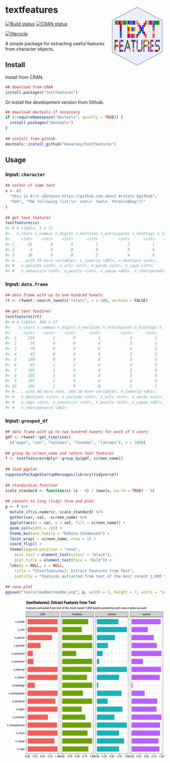 
textfeatures <img src="man/figures/logo.png" width="175px" align="right" />
===========================================================================

[![Build status](https://travis-ci.org/mkearney/textfeatures.svg?branch=master)](https://travis-ci.org/mkearney/textfeatures) [![CRAN status](https://www.r-pkg.org/badges/version/textfeatures)](https://cran.r-project.org/package=textfeatures)

[![lifecycle](https://img.shields.io/badge/lifecycle-experimental-orange.svg)](https://www.tidyverse.org/lifecycle/#experimental)

A simple package for extracting useful features from character objects.

Install
-------

Install from CRAN.

``` r
## download from CRAN
install.packages("textfeatures")
```

Or install the development version from Github.

``` r
## download devtools if necessary
if (!requireNamespace("devtools", quietly = TRUE)) {
  install.packages("devtools")
}

## install from github
devtools::install_github("mkearney/textfeatures")
```

Usage
-----

### Input: `character`

``` r
## vector of some text
x <- c(
  "this is A!\t sEntence https://github.com about #rstats @github",
  "doh", "THe following list:\n- one\n- two\n- three\nOkay!?!"
)

## get text features
textfeatures(x)
#> # A tibble: 3 x 17
#>   n_chars n_commas n_digits n_exclaims n_extraspaces n_hashtags n_lowers
#>     <int>    <int>    <int>      <int>         <int>      <int>    <int>
#> 1      21        0        0          1             3          1       18
#> 2       3        0        0          0             0          0        3
#> 3      38        0        0          2             4          0       28
#> # ... with 10 more variables: n_lowersp <dbl>, n_mentions <int>,
#> #   n_periods <int>, n_urls <int>, n_words <int>, n_caps <int>,
#> #   n_nonasciis <int>, n_puncts <int>, n_capsp <dbl>, n_charsperword <dbl>
```

### Input: `data.frame`

``` r
## data frame with up to one hundred tweets
rt <- rtweet::search_tweets("rstats", n = 100, verbose = FALSE)

## get text features
textfeatures(rt)
#> # A tibble: 100 x 17
#>    n_chars n_commas n_digits n_exclaims n_extraspaces n_hashtags n_lowers
#>      <int>    <int>    <int>      <int>         <int>      <int>    <int>
#>  1     216        2        0          1             3          1      199
#>  2      54        0        0          0             3          1       46
#>  3      79        0        0          0             4          2       68
#>  4      43        0        0          0             2          2       34
#>  5     149        0        0          0             2          2      140
#>  6      63        1        2          0             3          2       40
#>  7     105        1        0          0             2          0       90
#>  8     105        1        0          0             2          0       90
#>  9     105        1        0          0             2          0       90
#> 10     105        1        0          0             2          1       96
#> # ... with 90 more rows, and 10 more variables: n_lowersp <dbl>,
#> #   n_mentions <int>, n_periods <int>, n_urls <int>, n_words <int>,
#> #   n_caps <int>, n_nonasciis <int>, n_puncts <int>, n_capsp <dbl>,
#> #   n_charsperword <dbl>
```

### Input: `grouped_df`

``` r
## data frame with up to two hundred tweets for each of 5 users
gdf <- rtweet::get_timelines(
  c("wapo", "cnn", "nytimes", "foxnews", "latimes"), n = 1000)

## group by screen_name and return text features
f <- textfeatures(dplyr::group_by(gdf, screen_name))

## load ggplot
suppressPackageStartupMessages(library(tidyverse))

## standardize function
scale_standard <- function(x) (x - 0) / (max(x, na.rm = TRUE) - 0)

## convert to long (tidy) form and plot
p <- f %>%
  mutate_if(is.numeric, scale_standard) %>%
  gather(var, val, -screen_name) %>%
  ggplot(aes(x = var, y = val, fill = screen_name)) + 
  geom_col(width = .65) + 
  theme_bw(base_family = "Roboto Condensed") + 
  facet_wrap( ~ screen_name, nrow = 1) + 
  coord_flip() + 
  theme(legend.position = "none",
    axis.text = element_text(colour = "black"),
    plot.title = element_text(face = "bold")) + 
  labs(y = NULL, x = NULL,
    title = "{textfeatures}: Extract Features from Text",
    subtitle = "Features extracted from text of the most recent 1,000 tweets posted by each news media account")

## save plot
ggsave("tools/readme/readme.png", p, width = 7, height = 7, units = "in")
```

![](tools/readme/readme.png)

